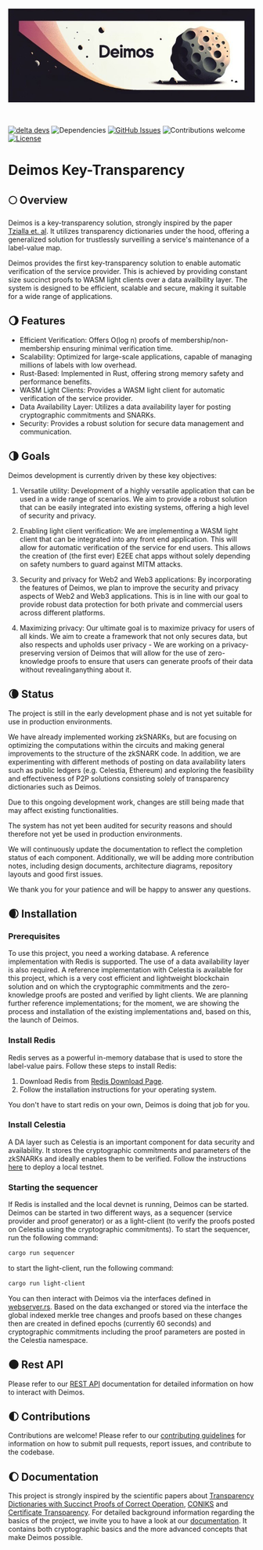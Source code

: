 <p align="center">
  <img src="https://github.com/IORacer/deimos/blob/readme-update/assets/deimos.jpeg?raw=true" alt="Deimos"/>
</p>
<br>

[![delta devs](https://img.shields.io/badge/building-in_stealth-E58E36)](https://deltadevs.xyz)
![Dependencies](https://img.shields.io/badge/dependencies-up%20to%20date-E58E36.svg)
[![GitHub Issues](https://img.shields.io/github/issues-raw/deltadevsde/transparency-dictionary?color=E58E36)](https://github.com/deltadevsde/transparency-dictionary/issues)
![Contributions welcome](https://img.shields.io/badge/contributions-welcome-E58E36.svg)
[![License](https://img.shields.io/badge/license-MIT-E58E36.svg)](https://opensource.org/licenses/MIT)

# Deimos Key-Transparency

## 🌕 Overview

Deimos is a key-transparency solution, strongly inspired by the paper [Tzialla et. al](https://eprint.iacr.org/2021/1263.pdf). It utilizes transparency dictionaries under the hood, offering a generalized solution for trustlessly surveilling a service's maintenance of a label-value map.

Deimos provides the first key-transparency solution to enable automatic verification of the service provider. This is achieved by providing constant size succinct proofs to WASM light clients over a data availbility layer. The system is designed to be efficient, scalable and secure, making it suitable for a wide range of applications.

## 🌖 Features

- Efficient Verification: Offers O(log n) proofs of membership/non-membership ensuring minimal verification time.
- Scalability: Optimized for large-scale applications, capable of managing millions of labels with low overhead.
- Rust-Based: Implemented in Rust, offering strong memory safety and performance benefits.
- WASM Light Clients: Provides a WASM light client for automatic verification of the service provider.
- Data Availability Layer: Utilizes a data availability layer for posting cryptographic commitments and SNARKs.
- Security: Provides a robust solution for secure data management and communication.

## 🌗 Goals

Deimos development is currently driven by these key objectives:

1. Versatile utility: Development of a highly versatile application that can be used in a wide range of scenarios. We aim to provide a robust solution that can be easily integrated into existing systems, offering a high level of security and privacy.

2. Enabling light client verification: We are implementing a WASM light client that can be integrated into any front end application. This will allow for automatic verification of the service for end users. This allows the creation of (the first ever) E2EE chat apps without solely depending on safety numbers to guard against MITM attacks.

3. Security and privacy for Web2 and Web3 applications: By incorporating the features of Deimos, we plan to improve the security and privacy aspects of Web2 and Web3 applications. This is in line with our goal to provide robust data protection for both private and commercial users across different platforms.

4. Maximizing privacy: Our ultimate goal is to maximize privacy for users of all kinds. We aim to create a framework that not only secures data, but also respects and upholds user privacy - We are working on a privacy-preserving version of Deimos that will allow for the use of zero-knowledge proofs to ensure that users can generate proofs of their data without revealinganything about it.

## 🌘 Status

The project is still in the early development phase and is not yet suitable for use in production environments.

We have already implemented working zkSNARKs, but are focusing on optimizing the computations within the circuits and making general improvements to the structure of the zkSNARK code. In addition, we are experimenting with different methods of posting on data availability laters such as public ledgers (e.g. Celestia, Ethereum) and exploring the feasibility and effectiveness of P2P solutions consisting solely of transparency dictionaries such as Deimos.

Due to this ongoing development work, changes are still being made that may affect existing functionalities.

The system has not yet been audited for security reasons and should therefore not yet be used in production environments.

We will continuously update the documentation to reflect the completion status of each component. Additionally, we will be adding more contribution notes, including design documents, architecture diagrams, repository layouts and good first issues.

We thank you for your patience and will be happy to answer any questions.

## 🌒 Installation

### Prerequisites

To use this project, you need a working database. A reference implementation with Redis is supported. The use of a data availability layer is also required. A reference implementation with Celestia is available for this project, which is a very cost efficient and lightweight blockchain solution and on which the cryptographic commitments and the zero-knowledge proofs are posted and verified by light clients. We are planning further reference implementations; for the moment, we are showing the process and installation of the existing implementations and, based on this, the launch of Deimos.

### Install Redis

Redis serves as a powerful in-memory database that is used to store the label-value pairs. Follow these steps to install Redis:

1. Download Redis from [Redis Download Page](https://redis.io/download/).
2. Follow the installation instructions for your operating system.

You don't have to start redis on your own, Deimos is doing that job for you.

### Install Celestia

A DA layer such as Celestia is an important component for data security and availability. It stores the cryptographic commitments and parameters of the zkSNARKs and ideally enables them to be verified. Follow the instructions [here](https://github.com/rollkit/local-celestia-devnet) to deploy a local testnet.

### Starting the sequencer

If Redis is installed and the local devnet is running, Deimos can be started. Deimos can be started in two different ways, as a sequencer (service provider and proof generator) or as a light-client (to verify the proofs posted on Celestia using the cryptographic commitments). To start the sequencer, run the following command:

```bash
cargo run sequencer
```

to start the light-client, run the following command:

```bash
cargo run light-client
```

You can then interact with Deimos via the interfaces defined in [webserver.rs](https://github.com/deltadevsde/deimos/blob/main/src/webserver.rs). Based on the data exchanged or stored via the interface the global indexed merkle tree changes and proofs based on these changes then are created in defined epochs (currently 60 seconds) and cryptographic commitments including the proof parameters are posted in the Celestia namespace.

## 🌑 Rest API

Please refer to our [REST API](API.md) documentation for detailed information on how to interact with Deimos.

## 🌓 Contributions

Contributions are welcome! Please refer to our [contributing guidelines](CONTRIBUTING.md) for information on how to submit pull requests, report issues, and contribute to the codebase.

## 🌔 Documentation

This project is strongly inspired by the scientific papers about [Transparency Dictionaries with Succinct Proofs of Correct Operation](https://eprint.iacr.org/2021/1263.pdf), [CONIKS](https://eprint.iacr.org/2014/1004.pdf) and [Certificate Transparency](https://datatracker.ietf.org/doc/draft-laurie-rfc6962-bis/). For detailed background information regarding the basics of the project, we invite you to have a look at our [documentation](https://thesis.sebastianpusch.de). It contains both cryptographic basics and the more advanced concepts that make Deimos possible.
